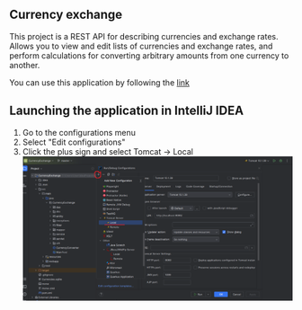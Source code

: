 ## Currency exchange
This project is a REST API for describing currencies and exchange rates. Allows you to view and edit lists of currencies and exchange rates, 
and perform calculations for converting arbitrary amounts from one currency to another.

You can use this application by following the [link](http://5.183.189.4:8080/)

## **Launching the application in IntelliJ IDEA**

1. Go to the configurations menu
2. Select "Edit configurations"
3. Click the plus sign and select Tomcat -> Local
 ![](https://github.com/ProgWrite/CurrencyExchange/blob/master/1.png)

